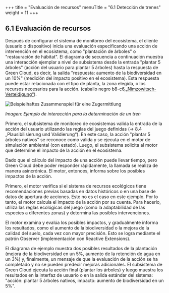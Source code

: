 +++
title = "Evaluación de recursos"
menuTitle = "6.1 Detección de trenes"
weight = 11
+++

## 6.1 Evaluación de recursos

Después de configurar el sistema de monitoreo del ecosistema, el cliente (usuario o dispositivo) inicia una evaluación especificando una acción de intervención en el ecosistema, como "plantación de árboles" o "restauración de hábitat".
El diagrama de secuencia a continuación muestra una interacción ejemplar a nivel de subsistema desde la entrada "plantar 5 árboles" (acción del usuario para plantar 5 árboles) hasta la respuesta de Green Cloud, es decir, la salida "respuesta: aumento de la biodiversidad en un 10%" (medición del impacto positivo en el ecosistema). Esta respuesta puede estar relacionada con el tipo de planta, la zona elegida, o los recursos necesarios para la acción. (caballo negro b8-c6,[„Nimzowitsch-Verteidigung“](https://de.wikipedia.org/wiki/Nimzowitsch-Verteidigung)).

![Beispielhaftes Zusammenspiel für eine Zugermittlung](/images/Abb09_16_ZugErmittlungWalkthrough.png "Beispielhaftes Zusammenspiel für eine Zugermittlung")

*Imagen: Ejemplo de interacción para la determinación de un tren*

Primero, el subsistema de monitoreo de ecosistemas valida la entrada de la acción del usuario utilizando las reglas del juego definidas (→ 8.4 „Plausibilisierung und Validierung“). En este caso, la acción "plantar 5 árboles nativos" se reconoce como válida y se ejecuta en el motor de simulación ambiental (con estado).
Luego, el subsistema solicita al motor que determine el impacto de la acción en el ecosistema.

Dado que el cálculo del impacto de una acción puede llevar tiempo, pero Green Cloud debe poder responder rápidamente, la llamada se realiza de manera asincrónica. El motor, entonces, informa sobre los posibles impactos de la acción.

Primero, el motor verifica si el sistema de recursos ecológicos tiene recomendaciones previas basadas en datos históricos o en una base de datos de apertura de acciones. Este no es el caso en este ejemplo.
Por lo tanto, el motor calcula el impacto de la acción por su cuenta. Para hacerlo, utiliza las reglas ecológicas del juego (como la adaptabilidad de las especies a diferentes zonas) y determina las posibles intervenciones.

El motor examina y evalúa los posibles impactos, y gradualmente informa los resultados, como el aumento de la biodiversidad o la mejora de la calidad del suelo, cada vez con mayor precisión. Esto se logra mediante el patrón Observer (implementación con Reactive Extensions).

El diagrama de ejemplo muestra dos posibles resultados de la plantación (mejora de la biodiversidad en un 5%, aumento de la retención de agua en un 3%) y, finalmente, un mensaje de que la evaluación de la acción se ha completado y no se pueden predecir mejoras adicionales.
El subsistema de Green Cloud ejecuta la acción final (plantar los árboles) y luego muestra los resultados en la interfaz de usuario o en la salida estándar del sistema: "acción: plantar 5 árboles nativos, impacto: aumento de biodiversidad en un 5%".